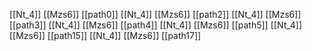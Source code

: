 [[Nt_4]]
[[Mzs6]]
[[path0]]
[[Nt_4]]
[[Mzs6]]
[[path2]]
[[Nt_4]]
[[Mzs6]]
[[path3]]
[[Nt_4]]
[[Mzs6]]
[[path4]]
[[Nt_4]]
[[Mzs6]]
[[path5]]
[[Nt_4]]
[[Mzs6]]
[[path15]]
[[Nt_4]]
[[Mzs6]]
[[path17]]

